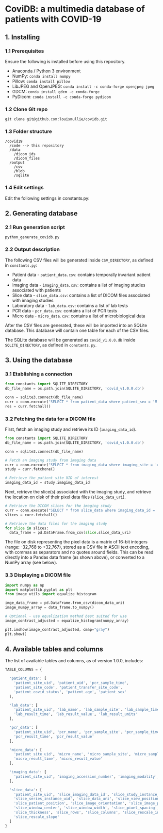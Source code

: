 # CoviDB: a multimedia database of patients with COVID-19

## 1. Installing

### 1.1 Prerequisites

Ensure the following is installed before using this repository.

- Anaconda / Python 3 environment
- NumPy: `conda install numpy`
- Pillow: `conda install pillow`
- LibJPEG and OpenJPEG: `conda install -c conda-forge openjpeg jpeg`
- GDCM: `conda install gdcm -c conda-forge`
- PyDicom: `conda install -c conda-forge pydicom`

### 1.2 Clone Git repo

`git clone git@github.com:louismullie/covidb.git`

### 1.3 Folder structure

```
/covid19
  /code --> this repository
  /data
    /dicom_ids
    /dicom_files
  /output
    /csv
    /blob
    /sqlite
```

### 1.4 Edit settings

Edit the following settings in constants.py:

## 2. Generating database

### 2.1 Run generation script

`python_generate_covidb.py`

### 2.2 Output description

The following CSV files will be generated inside `CSV_DIRECTORY`, as defined in `constants.py`:

- Patient data - `patient_data.csv`: contains temporally invariant patient data
- Imaging data - `imaging_data.csv`: contains a list of imaging studies associated with patients
- Slice data - `slice_data.csv`: contains a list of DICOM files associated with imaging studies
- Laboratory data - `lab_data.csv`: contains a list of lab tests
- PCR data - `pcr_data.csv`: contains a list of PCR tests
- Micro data - `micro_data.csv`: contains a list of microbiological data

After the CSV files are generated, these will be imported into an SQLite database. This database will contain one table for each of the CSV files. 

The SQLite database will be generated as `covid_v1.0.0.db` inside `SQLITE_DIRECTORY`, as defined in `constants.py`.

## 3. Using the database

### 3.1 Etablishing a connection

```python
from constants import SQLITE_DIRECTORY
db_file_name = os.path.join(SQLITE_DIRECTORY, 'covid_v1.0.0.db')

conn = sqlite3.connect(db_file_name)
curr = conn.execute("SELECT * from patient_data where patient_sex = 'M' AND patient_covid_status=1")
res = curr.fetchall()
```

### 3.2 Fetching the data for a DICOM file

First, fetch an imaging study and retrieve its ID (`imaging_data_id`).

```python
from constants import SQLITE_DIRECTORY
db_file_name = os.path.join(SQLITE_DIRECTORY, 'covid_v1.0.0.db')

conn = sqlite3.connect(db_file_name)

# Fetch an imaging study from imaging data
curr = conn.execute("SELECT * from imaging_data where imaging_site = 'chest' LIMIT 1")
study = curr.fetchone()

# Retrieve the patient site UID of interest
imaging_data_id = study.imaging_data_id
```

Next, retrieve the slice(s) associated with the imaging study, and retrieve the location on disk of their pixel data files  (`slice_data_uri`).

```python
# Retrieve the DICOM slices for the imaging study
curr = conn.execute("SELECT * from slice_data where imaging_data_id = '%s'" % imaging_data_id)
slices = curr.fetchall()

# Retrieve the data files for the imaging study
for slice in slices:
  data_frame = pd.DataFrame.from_csv(slice.slice_data_uri)
```

The file on disk representing the pixel data is a matrix of 16-bit integers (range: -32,768 to +32,767), stored as a CSV file in ASCII text encoding, with commas as separators and no quotes around fields. This can be read directly into a Pandas data frame (as shown above), or converted to a NumPy array (see below).

### 3.3 Displaying a DICOM file
```python
import numpy as np
import matplotlib.pyplot as plt
from image_utils import equalize_histogram

imge_data_frame = pd.DataFrame.from_csv(dicom_data_uri)
image_numpy_array = data_frame.to_numpy()

# Optional - use equalization method best suited for use
image_contrast_adjusted = equalize_histogram(numpy_array)

plt.imshow(image_contrast_adjusted, cmap="gray")
plt.show()
```

## 4. Available tables and columns

The list of available tables and columns, as of version 1.0.0, includes:

```python
TABLE_COLUMNS = {

  'patient_data': [
    'patient_site_uid', 'patient_uid', 'pcr_sample_time', 
    'patient_site_code', 'patient_transfer_site_code', 
    'patient_covid_status', 'patient_age', 'patient_sex'
  ],

  'lab_data': [
    'patient_site_uid', 'lab_name', 'lab_sample_site', 'lab_sample_time', 
    'lab_result_time', 'lab_result_value', 'lab_result_units'
  ],

  'pcr_data': [
    'patient_site_uid', 'pcr_name', 'pcr_sample_site', 'pcr_sample_time', 
    'pcr_result_time', 'pcr_result_value'
  ],

  'micro_data': [
    'patient_site_uid', 'micro_name', 'micro_sample_site', 'micro_sample_time', 
    'micro_result_time', 'micro_result_value'
  ],

  'imaging_data': [
    'patient_site_uid', 'imaging_accession_number', 'imaging_modality', 'imaging_site'
  ],

  'slice_data': [
    'patient_site_uid', 'slice_imaging_data_id', 'slice_study_instance_uid', 
    'slice_series_instance_uid', 'slice_data_uri', 'slice_view_position', 
    'slice_patient_position', 'slice_image_orientation', 'slice_image_position', 
    'slice_window_center', 'slice_window_width', 'slice_pixel_spacing', 
    'slice_thickness', 'slice_rows', 'slice_columns', 'slice_rescale_intercept', 
    'slice_rescale_slope'
  ]
}
```
